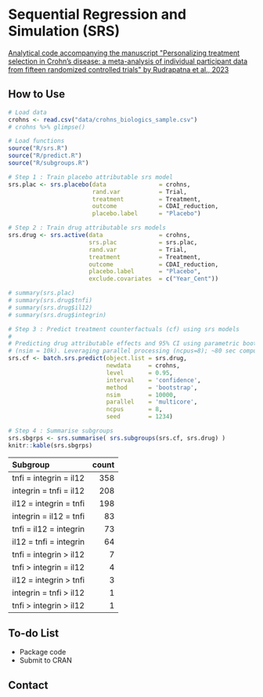 # Sequential Regression and Simulation (SRS)
[Analytical code accompanying the manuscript "Personalizing treatment selection in Crohn’s disease: a meta-analysis of individual participant data from fifteen randomized controlled trials" by Rudrapatna et al., 2023](https://www.medrxiv.org/content/10.1101/2023.11.10.23291837v1)

## How to Use
```r
# Load data
crohns <- read.csv("data/crohns_biologics_sample.csv")
# crohns %>% glimpse()

# Load functions
source("R/srs.R")
source("R/predict.R")
source("R/subgroups.R")

# Step 1 : Train placebo attributable srs model
srs.plac <- srs.placebo(data               = crohns, 
                        rand.var           = Trial,
                        treatment          = Treatment,
                        outcome            = CDAI_reduction,
                        placebo.label      = "Placebo")

# Step 2 : Train drug attributable srs models
srs.drug <- srs.active(data                = crohns, 
                       srs.plac            = srs.plac, 
                       rand.var            = Trial, 
                       treatment           = Treatment,
                       outcome             = CDAI_reduction,
                       placebo.label       = "Placebo",
                       exclude.covariates  = c("Year_Cent"))

# summary(srs.plac)
# summary(srs.drug$tnfi)
# summary(srs.drug$il12)
# summary(srs.drug$integrin)

# Step 3 : Predict treatment counterfactuals (cf) using srs models
#
# Predicting drug attributable effects and 95% CI using parametric bootstrapping
# (nsim = 10k). Leveraging parallel processing (ncpus=8); ~80 sec compute.
srs.cf <- batch.srs.predict(object.list = srs.drug, 
                            newdata     = crohns, 
                            level       = 0.95,
                            interval    = 'confidence', 
                            method      = 'bootstrap', 
                            nsim        = 10000, 
                            parallel    = 'multicore', 
                            ncpus       = 8, 
                            seed        = 1234)

# Step 4 : Summarise subgroups
srs.sbgrps <- srs.summarise( srs.subgroups(srs.cf, srs.drug) )
knitr::kable(srs.sbgrps)

```
|Subgroup               | count|
|:----------------------|-----:|
|tnfi = integrin = il12 |   358|
|integrin = tnfi = il12 |   208|
|il12 = integrin = tnfi |   198|
|integrin = il12 = tnfi |    83|
|tnfi = il12 = integrin |    73|
|il12 = tnfi = integrin |    64|
|tnfi = integrin > il12 |     7|
|tnfi > integrin = il12 |     4|
|il12 = integrin > tnfi |     3|
|integrin = tnfi > il12 |     1|
|tnfi > integrin > il12 |     1|

## To-do List

* Package code
* Submit to CRAN

## Contact
